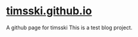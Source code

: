 # [timsski.github.io](http://timsski.github.io/)
A github page for timsski
This is a test blog project.
